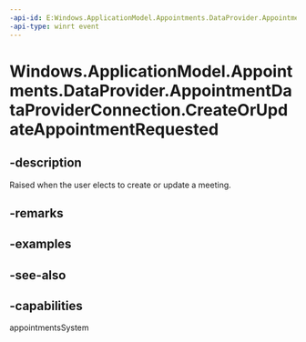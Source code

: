 ```yaml
---
-api-id: E:Windows.ApplicationModel.Appointments.DataProvider.AppointmentDataProviderConnection.CreateOrUpdateAppointmentRequested
-api-type: winrt event
---
```


<!-- Event syntax
public event Windows.Foundation.TypedEventHandler CreateOrUpdateAppointmentRequested<Windows.ApplicationModel.Appointments.DataProvider.AppointmentDataProviderConnection,  Windows.ApplicationModel.Appointments.DataProvider.AppointmentCalendarCreateOrUpdateAppointmentRequestEventArgs>
-->

# Windows.ApplicationModel.Appointments.DataProvider.AppointmentDataProviderConnection.CreateOrUpdateAppointmentRequested

## -description
Raised when the user elects to create or update a meeting.

## -remarks

## -examples

## -see-also

## -capabilities
appointmentsSystem
